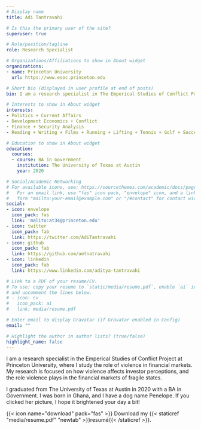 ```yaml
---
# Display name
title: Adi Tantravahi

# Is this the primary user of the site?
superuser: true

# Role/position/tagline
role: Research Specialist

# Organizations/Affiliations to show in About widget
organizations:
- name: Princeton University
  url: https://www.esoc.princeton.edu

# Short bio (displayed in user profile at end of posts)
bio: I am a research specialist in The Emperical Studies of Conflict Project at Princeton University, where I study the role of violence in financial markets.

# Interests to show in About widget
interests:
- Politics + Current Affairs 
- Development Economics + Conflict 
- Finance + Security Analysis
- Reading + Writing + Films + Running + Lifting + Tennis + Golf + Soccer (GGMU)

# Education to show in About widget
education:
  courses:
  - course: BA in Government
    institution: The University of Texas at Austin
    year: 2020

# Social/Academic Networking
# For available icons, see: https://sourcethemes.com/academic/docs/page-builder/#icons
#   For an email link, use "fas" icon pack, "envelope" icon, and a link in the
#   form "mailto:your-email@example.com" or "/#contact" for contact widget.
social:
- icon: envelope
  icon_pack: fas
  link: 'malito:at34@princeton.edu'
- icon: twitter
  icon_pack: fab
  link: https://twitter.com/AdiTantravahi
- icon: github
  icon_pack: fab
  link: https://github.com/amtnatravahi
- icon: linkedin
  icon_pack: fab
  link: https://www.linkedin.com/aditya-tantravahi

# Link to a PDF of your resume/CV.
# To use: copy your resume to `static/media/resume.pdf`, enable `ai` icons in `params.toml`, 
# and uncomment the lines below.
# - icon: cv
#   icon_pack: ai
#   link: media/resume.pdf

# Enter email to display Gravatar (if Gravatar enabled in Config)
email: ""

# Highlight the author in author lists? (true/false)
highlight_name: false
---
```

I am a research specialist in the Emperical Studies of Conflict Project at Princeton University, where I study the role of violence in financial markets. My research is focused on how violence affects investor perceptions, and the role violence plays in the financial markets of fragile states. 

I graduated from The University of Texas at Austin in 2020 with a BA in Government. I was born in Ghana, and I have a dog name Penelope. If you clicked her picture, I hope it brightened your day a bit! 

{{< icon name="download" pack="fas" >}} Download my {{< staticref "media/resume.pdf" "newtab" >}}resumé{{< /staticref >}}.
